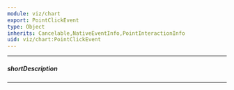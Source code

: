 ```yaml
---
module: viz/chart
export: PointClickEvent
type: Object
inherits: Cancelable,NativeEventInfo,PointInteractionInfo
uid: viz/chart:PointClickEvent
---
```

---
##### shortDescription
<!-- Description goes here -->

---
<!-- Description goes here -->